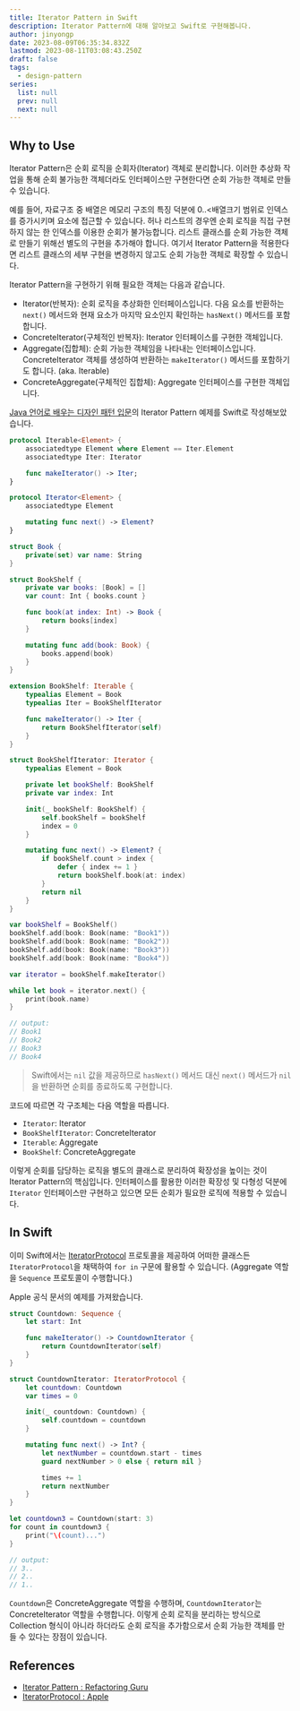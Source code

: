 ```yaml
---
title: Iterator Pattern in Swift
description: Iterator Pattern에 대해 알아보고 Swift로 구현해봅니다.
author: jinyongp
date: 2023-08-09T06:35:34.832Z
lastmod: 2023-08-11T03:08:43.250Z
draft: false
tags:
  - design-pattern
series:
  list: null
  prev: null
  next: null
---
```


## Why to Use

Iterator Pattern은 순회 로직을 순회자(Iterator) 객체로 분리합니다. 이러한 추상화 작업을 통해 순회 불가능한 객체더라도 인터페이스만 구현한다면 순회 가능한 객체로 만들 수 있습니다.

예를 들어, 자료구조 중 배열은 메모리 구조의 특징 덕분에 0..<배열크기 범위로 인덱스를 증가시키며 요소에 접근할 수 있습니다. 허나 리스트의 경우엔 순회 로직을 직접 구현하지 않는 한 인덱스를 이용한 순회가 불가능합니다. 리스트 클래스를 순회 가능한 객체로 만들기 위해선 별도의 구현을 추가해야 합니다. 여기서 Iterator Pattern을 적용한다면 리스트 클래스의 세부 구현을 변경하지 않고도 순회 가능한 객체로 확장할 수 있습니다.

Iterator Pattern을 구현하기 위해 필요한 객체는 다음과 같습니다.

- Iterator(반복자): 순회 로직을 추상화한 인터페이스입니다. 다음 요소를 반환하는 `next()` 메서드와 현재 요소가 마지막 요소인지 확인하는 `hasNext()` 메서드를 포함합니다.
- ConcreteIterator(구체적인 반복자): Iterator 인터페이스를 구현한 객체입니다.
- Aggregate(집합체): 순회 가능한 객체임을 나타내는 인터페이스입니다. ConcreteIterator 객체를 생성하여 반환하는  `makeIterator()` 메서드를 포함하기도 합니다. (aka. Iterable) 
- ConcreteAggregate(구체적인 집합체): Aggregate 인터페이스를 구현한 객체입니다.

[Java 언어로 배우는 디자인 패턴 입문](https://product.kyobobook.co.kr/detail/S000200311846)의 Iterator Pattern 예제를 Swift로 작성해보았습니다.

```swift
protocol Iterable<Element> {
    associatedtype Element where Element == Iter.Element
    associatedtype Iter: Iterator

    func makeIterator() -> Iter;
}

protocol Iterator<Element> {
    associatedtype Element

    mutating func next() -> Element?
}

struct Book {
    private(set) var name: String
}

struct BookShelf {
    private var books: [Book] = []
    var count: Int { books.count }

    func book(at index: Int) -> Book {
        return books[index]
    }

    mutating func add(book: Book) {
        books.append(book)        
    }
}

extension BookShelf: Iterable {
    typealias Element = Book
    typealias Iter = BookShelfIterator

    func makeIterator() -> Iter {
        return BookShelfIterator(self)
    }
}

struct BookShelfIterator: Iterator {
    typealias Element = Book

    private let bookShelf: BookShelf
    private var index: Int

    init(_ bookShelf: BookShelf) {
        self.bookShelf = bookShelf
        index = 0
    }

    mutating func next() -> Element? {
        if bookShelf.count > index {
            defer { index += 1 }
            return bookShelf.book(at: index)
        }
        return nil
    }
}

var bookShelf = BookShelf()
bookShelf.add(book: Book(name: "Book1"))
bookShelf.add(book: Book(name: "Book2"))
bookShelf.add(book: Book(name: "Book3"))
bookShelf.add(book: Book(name: "Book4"))

var iterator = bookShelf.makeIterator()

while let book = iterator.next() {
    print(book.name)
}

// output:
// Book1
// Book2
// Book3
// Book4
```

>Swift에서는 `nil` 값을 제공하므로 `hasNext()` 메서드 대신 `next()` 메서드가 `nil`을 반환하면 순회를 종료하도록 구현합니다.

코드에 따르면 각 구조체는 다음 역할을 따릅니다.

- `Iterator`: Iterator
- `BookShelfIterator`: ConcreteIterator
- `Iterable`: Aggregate
- `BookShelf`: ConcreteAggregate

이렇게 순회를 담당하는 로직을 별도의 클래스로 분리하여 확장성을 높이는 것이 Iterator Pattern의 핵심입니다. 인터페이스를 활용한 이러한 확장성 및 다형성 덕분에 `Iterator` 인터페이스만 구현하고 있으면 모든 순회가 필요한 로직에 적용할 수 있습니다.

## In Swift

이미 Swift에서는 [IteratorProtocol](https://developer.apple.com/documentation/swift/iteratorprotocol) 프로토콜을 제공하여 어떠한 클래스든 `IteratorProtocol`을 채택하여 `for in` 구문에 활용할 수 있습니다. (Aggregate 역할을 `Sequence` 프로토콜이 수행합니다.)

Apple 공식 문서의 예제를 가져왔습니다.

```swift
struct Countdown: Sequence {
    let start: Int

    func makeIterator() -> CountdownIterator {
        return CountdownIterator(self)
    }
}

struct CountdownIterator: IteratorProtocol {
    let countdown: Countdown
    var times = 0

    init(_ countdown: Countdown) {
        self.countdown = countdown
    }

    mutating func next() -> Int? {
        let nextNumber = countdown.start - times
        guard nextNumber > 0 else { return nil }

        times += 1
        return nextNumber
    }
}

let countdown3 = Countdown(start: 3)
for count in countdown3 {
    print("\(count)...")
}

// output:
// 3..
// 2..
// 1..
```

`Countdown`은 ConcreteAggregate 역할을 수행하며, `CountdownIterator`는 ConcreteIterator 역할을 수행합니다. 이렇게 순회 로직을 분리하는 방식으로 Collection 형식이 아니라 하더라도 순회 로직을 추가함으로서 순회 가능한 객체를 만들 수 있다는 장점이 있습니다.

## References

- [Iterator Pattern : Refactoring Guru](https://refactoring.guru/design-patterns/iterator)
- [IteratorProtocol : Apple](https://developer.apple.com/documentation/swift/iteratorprotocol)

